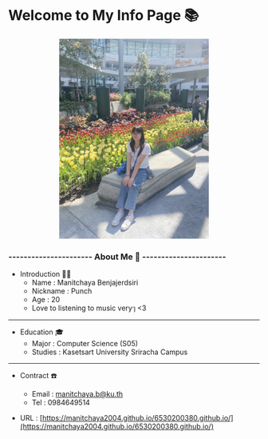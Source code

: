 # Welcome to My Info Page 📚 
<div style="text-align: center;">
 <img src="IMG_5122.jpeg" alt="punch" width="300" />
</div>

### ---------------------- About Me 🪪 ----------------------


- Introduction 🧸✨
  - Name : Manitchaya Benjajerdsiri 
  - Nickname : Punch 
  - Age : 20 
  - Love to listening to music veryๆ <3

----------------------------------------------------------------------

- Education 🎓
  - Major : Computer Science (S05) 
  - Studies : Kasetsart University Sriracha Campus
  
-----------------------------------------------------------------------

- Contract ☎️
  - Email : manitchaya.b@ku.th
  - Tel : 0984649514

- URL : [https://manitchaya2004.github.io/6530200380.github.io/](https://manitchaya2004.github.io/6530200380.github.io/)
